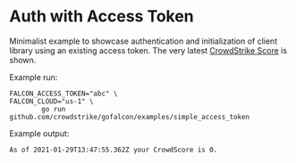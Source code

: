# Auth with Access Token

Minimalist example to showcase authentication and initialization of client library using an existing access token. The very latest [CrowdStrike Score](https://www.crowdstrike.com/blog/tech-center/crowdscore-efficiency/) is shown.

Example run:
```
FALCON_ACCESS_TOKEN="abc" \
FALCON_CLOUD="us-1" \
        go run github.com/crowdstrike/gofalcon/examples/simple_access_token
```

Example output:
```
As of 2021-01-29T13:47:55.362Z your CrowdScore is 0.
```
